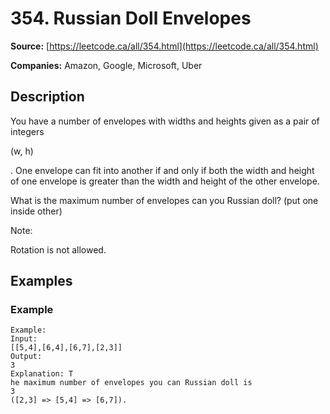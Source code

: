 # 354. Russian Doll Envelopes

**Source:** [https://leetcode.ca/all/354.html](https://leetcode.ca/all/354.html)

**Companies:** Amazon, Google, Microsoft, Uber

## Description

You have a number of envelopes with widths and heights given as a pair of integers

(w,
        h)

. One envelope can fit into another if and only if both the width and height of one
        envelope is greater than the width and height of the other envelope.

What is the maximum number of envelopes can you Russian doll? (put one inside other)

Note:

Rotation is not allowed.

## Examples

### Example

```
Example:
Input:
[[5,4],[6,4],[6,7],[2,3]]
Output:
3
Explanation: T
he maximum number of envelopes you can Russian doll is
3
([2,3] => [5,4] => [6,7]).
```

